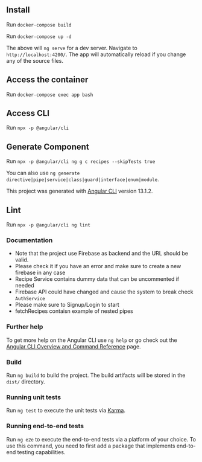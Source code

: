 ## Install

Run `docker-compose build`

Run `docker-compose up -d`

The above will `ng serve` for a dev server. Navigate to `http://localhost:4200/`. The app will automatically reload if you change any of the source files.

## Access the container

Run  `docker-compose exec app bash` 

## Access CLI 

Run `npx -p @angular/cli`

## Generate Component 

 Run `npx -p @angular/cli ng g c recipes --skipTests true`

You can also use `ng generate directive|pipe|service|class|guard|interface|enum|module`.

This project was generated with [Angular CLI](https://github.com/angular/angular-cli) version 13.1.2.

## Lint

Run `npx -p @angular/cli ng lint`


### Documentation
- Note that the project use Firebase as backend and the URL should be valid. 
- Please check it if you have an error and make sure to create a new firebase in any case
- Recipe Service contains dummy data that can be uncommented if needed
- Firebase API could have changed and cause the system to break check `AuthService`
- Please make sure to Signup/Login to start
- fetchRecipes contaisn example of nested pipes


### Further help

To get more help on the Angular CLI use `ng help` or go check out the [Angular CLI Overview and Command Reference](https://angular.io/cli) page.

### Build

Run `ng build` to build the project. The build artifacts will be stored in the `dist/` directory.

### Running unit tests

Run `ng test` to execute the unit tests via [Karma](https://karma-runner.github.io).

### Running end-to-end tests

Run `ng e2e` to execute the end-to-end tests via a platform of your choice. To use this command, you need to first add a package that implements end-to-end testing capabilities.

